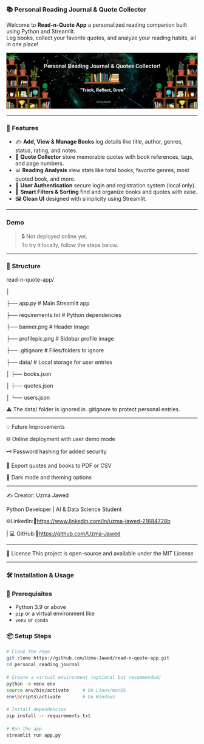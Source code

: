 ### 📚 Personal Reading Journal & Quote Collector

Welcome to **Read-n-Quote App** a personalized reading companion built using Python and Streamlit.  
Log books, collect your favorite quotes, and analyze your reading habits, all in one place!

![Banner](banner.png)

---

### 🌟 Features

- ✍️ **Add, View & Manage Books** log details like title, author, genres, status, rating, and notes.
- 📖 **Quote Collector** store memorable quotes with book references, tags, and page numbers.
- 📊 **Reading Analysis** view stats like total books, favorite genres, most quoted book, and more.
- 🔐 **User Authentication** secure login and registration system (local only).
- 🧠 **Smart Filters & Sorting** find and organize books and quotes with ease.
- 🖼️ **Clean UI** designed with simplicity using Streamlit.

---

### Demo

> 🔒 Not deployed online yet.  
To try it locally, follow the steps below.

---

### 📁 Structure

read-n-quote-app/

│

├── app.py                # Main Streamlit app

├── requirements.txt      # Python dependencies

├── banner.png            # Header image

├── profilepic.png        # Sidebar profile image

├── .gitignore            # Files/folders to ignore

├── data/                 # Local storage for user entries

│   ├── books.json

│   ├── quotes.json

│   └── users.json

⚠️ The data/ folder is ignored in .gitignore to protect personal entries.

___

💡 Future Improvements

🌐 Online deployment with user demo mode

🗝️ Password hashing for added security

📁 Export quotes and books to PDF or CSV

🎨 Dark mode and theming options
___
✍️ Creator: Uzma Jawed

Python Developer | AI & Data Science Student

🌐LinkedIn:🔗https://www.linkedin.com/in/uzma-jawed-21684728b 

| 💻 GitHub:🔗https://github.com/Uzma-Jawed

___

📜 License
This project is open-source and available under the MIT License
___

### 🛠️ Installation & Usage

### 🔧 Prerequisites

- Python 3.9 or above
- `pip` or a virtual environment like
- `venv` or `conda`

### 📦 Setup Steps

```bash
# Clone the repo
git clone https://github.com/Uzma-Jawed/read-n-quote-app.git
cd personal_reading_journal

# Create a virtual environment (optional but recommended)
python -m venv env
source env/bin/activate     # On Linux/macOS
env\Scripts\activate        # On Windows

# Install dependencies
pip install -r requirements.txt

# Run the app
streamlit run app.py
